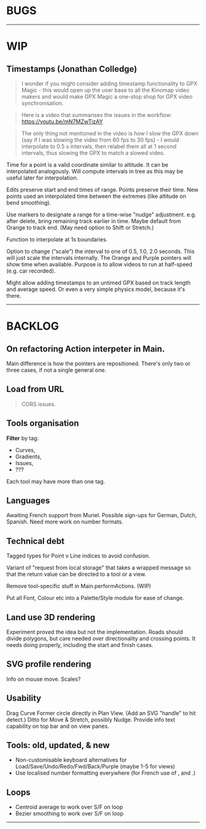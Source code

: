 
# BUGS

--- 

# WIP

## Timestamps (Jonathan Colledge)

> I wonder if you might consider adding timestamp functionality to GPX Magic -
> this would open up the user base to all the Kinomap video makers and would make
> GPX Magic a one-stop shop for GPX video synchronisation.

> Here is a video that summarises the issues in the workflow: https://youtu.be/mN7MZwTizAY

> The only thing not mentioned in the video is how I slow the GPX down (say if I
> was slowing the video from 60 fps to 30 fps) - I would interpolate to 0.5 s intervals,
> then relabel them all at 1 second intervals, thus slowing the GPX to match a slowed video.

Time for a point is a valid coordinate similar to altitude. 
It can be interpolated analogously.
Will compute intervals in tree as this may be useful later for interpolation.

Edits preserve start and end times of range. 
Points preserve their time.
New points used an interpolated time between the extremes (like altitude on bend smoothing).

Use markers to designate a range for a time-wise "nudge" adjustment.
e.g. after delete, bring remaining track earlier in time.
Maybe default from Orange to track end.
(May need option to Shift or Stretch.)

Function to interpolate at 1s boundaries.

Option to change (“scale”) the interval to one of 0.5, 1.0, 2.0 seconds. 
This will just scale the intervals internally. The Orange and Purple pointers will show time 
when available. Purpose is to allow videos to run at half-speed (e.g. car recorded).

Might allow adding timestamps to an untimed GPX based on track length and average speed.
Or even a very simple physics model, because it's there.

---

# BACKLOG

## On refactoring Action interpeter in Main.

Main difference is how the pointers are repositioned.
There's only two or three cases, if not a single general one.

## Load from URL

> CORS issues.

## Tools organisation

**Filter** by tag:
- Curves,
- Gradients,
- Issues,
- ???

Each tool may have more than one tag.

## Languages

Awaiting French support from Muriel.
Possible sign-ups for German, Dutch, Spanish.
Need more work on number formats.

## Technical debt

Tagged types for Point v Line indices to avoid confusion.

Variant of "request from local storage" that takes a wrapped message so that the return value
can be directed to a tool or a view.

Remove tool-specific stuff in Main.performActions. (WIP)

Put all Font, Colour etc into a Palette/Style module for ease of change.

## Land use 3D rendering

Experiment proved the idea but not the implementation.
Roads should divide polygons, but care needed over directionality and crossing points.
It needs doing properly, including the start and finish cases.

## SVG profile rendering

Info on mouse move.
Scales?

## Usability

Drag Curve Former circle directly in Plan View. (Add an SVG "handle" to hit detect.)
Ditto for Move & Stretch, possibly Nudge.
Provide info text capability on top bar and on view panes.

## Tools: old, updated, & new

- Non-customisable keyboard alternatives for Load/Save/Undo/Redo/Fwd/Back/Purple (maybe 1-5 for views)
- Use localised number formatting everywhere (for French use of , and .)

## Loops

- Centroid average to work over S/F on loop
- Bezier smoothing to work over S/F on loop

 
---
